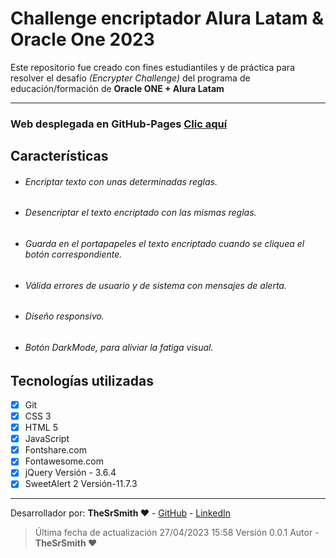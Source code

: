 # Challenge encriptador Alura Latam & Oracle One 2023

Este repositorio fue creado con fines estudiantiles y de práctica para resolver el desafío _(Encrypter Challenge)_ del programa de educación/formación de **Oracle ONE + Alura Latam**

---

### Web desplegada en GitHub-Pages <a href="https://sayerpro.github.io/Encryptor-Challenge-Alura/Index.html" target="_blank"><span>Clic aquí</span></a>

## Características

- ###### Encriptar texto con unas determinadas reglas.
- ###### Desencriptar el texto encriptado con las mismas reglas.
- ###### Guarda en el portapapeles el texto encriptado cuando se cliquea el botón correspondiente.
- ###### Válida errores de usuario y de sistema con mensajes de alerta.
- ###### Diseño responsivo.
- ###### Botón DarkMode, para aliviar la fatiga visual.

## Tecnologías utilizadas

- [x] Git
- [x] CSS 3
- [x] HTML 5
- [x] JavaScript
- [x] Fontshare.com
- [x] Fontawesome.com
- [x] jQuery Versión - 3.6.4
- [x] SweetAlert 2 Versión-11.7.3

---

Desarrollador por: **TheSrSmith ♥** - <a href="https://github.com/sayerpro/" target="_blank"><span>GitHub</span></a> - <a href="https://www.linkedin.com/in/thesrsmith/" target="_blank"><span>LinkedIn</span></a>

> Última fecha de actualización 27/04/2023 15:58 Versión 0.0.1 Autor - **TheSrSmith ♥**
